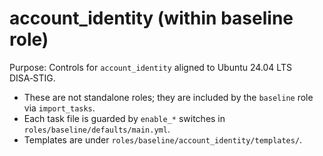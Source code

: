 
# account_identity (within baseline role)

Purpose: Controls for `account_identity` aligned to Ubuntu 24.04 LTS DISA‑STIG.

* These are not standalone roles; they are included by the `baseline` role via `import_tasks`.
* Each task file is guarded by `enable_*` switches in `roles/baseline/defaults/main.yml`.
* Templates are under `roles/baseline/account_identity/templates/`.

